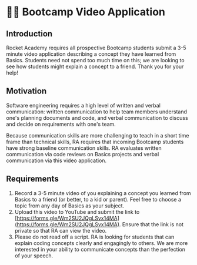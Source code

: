 # 🧑‍🏫 Bootcamp Video Application

## Introduction

Rocket Academy requires all prospective Bootcamp students submit a 3-5 minute video application describing a concept they have learned from Basics. Students need not spend too much time on this; we are looking to see how students might explain a concept to a friend. Thank you for your help!

## Motivation

Software engineering requires a high level of written and verbal communication: written communication to help team members understand one's planning documents and code, and verbal communication to discuss and decide on requirements with one's team.

Because communication skills are more challenging to teach in a short time frame than technical skills, RA requires that incoming Bootcamp students have strong baseline communication skills. RA evaluates written communication via code reviews on Basics projects and verbal communication via this video application.

## Requirements

1. Record a 3-5 minute video of you explaining a concept you learned from Basics to a friend \(or better, to a kid or parent\). Feel free to choose a topic from any day of Basics as your subject.
2. Upload this video to YouTube and submit the link to [https://forms.gle/Wm2SU2JQgLSvx14MA](https://forms.gle/Wm2SU2JQgLSvx14MA). Ensure that the link is not private so that RA can view the video.
3. Please do not read off a script. RA is looking for students that can explain coding concepts clearly and engagingly to others. We are more interested in your ability to communicate concepts than the perfection of your speech.

